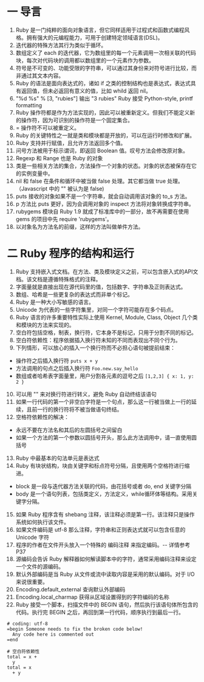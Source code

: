 # 一 导言

1. Ruby 是一门纯粹的面向对象语言，但它同样适用于过程式和函数式编程风格。拥有强大的元编程能力，可用于创建特定领域语言(DSL)。
2. 迭代器的特殊方法其行为类似于循环。
3. 数组定义了 each 的迭代器，它为数组里的每一个元素调用一次相关联的代码块，每次对代码块的调用都以数组里的一个元素作为参数。
4. 符号是不可变的、功能受限的字符串，可以通过其身份来对符号进行比较，而非通过其文本内容。
5. Ruby 的语法是面向表达式的，诸如 if 之类的控制结构也是表达式，表达式具有返回值，但未必返回有意义的值，比如 whild 返回 nil。
6. "%d %s" % [3, "rubies"] 输出 "3 rubies" Ruby 接受 Python-style, printf formatting
7. Ruby 操作符都是作为方法实现的，因此可以被重新定义。但我们不能定义新的操作符，因为可识别的操作符是一个固定集合。
8. = 操作符不可以被重定义。
9. Ruby 的关键特性之一就是类和模块都是开放的，可以在运行时修改和扩展。
10. Ruby 支持并行赋值，且允许方法返回多个值。
11. 问号方法被用于标示谓词，即返回 Boolean 值。叹号方法会修改原对象。
12. Regexp 和 Range 也是 Ruby 的对象
13. 类是一些相关方法的集合，方法操作一个对象的状态。对象的状态被保存在它的实例变量中。
14. nil 和 false 在条件和循环中被当做 false 处理。其它都当做 true 处理。（Javascript 中的 "" 被认为是 false)
15. puts 接收的对象如果不是一个字符串，就会自动调用该对象的 to_s 方法。
16. p 方法比 puts 更好，因为会调用对象的 inspect 方法将对象转换成字符串。
17. rubygems 模块自 Ruby 1.9 就成了标准库中的一部分，故不再需要在使用 gems 的项目中先 require 'rubygems'。
18. 以对象名为方法名的前缀，这样的方法叫做单件方法。

# 二 Ruby 程序的结构和运行

1. Ruby 支持嵌入式文档。在方法、类及模块定义之前，可以包含嵌入式的API文档。该文档是遵循特殊格式的注释。
2. 字面量就是直接出现在源代码里的值，包括数字、字符串及正则表达式。
3. 数组、哈希是一些更复杂的表达式而非单个标记。
4. Ruby 是一种大小写敏感的语言。
5. Unicode 为代表的一些字符集里，对同一个字符可能存在多个码点。
6. Ruby 语言的许多重要特性实际上使用 Kernel, Module, Class, Object 几个类和模块的方法来实现的。
7. 空白符包括空格，制表，换行符，它本身不是标记，只用于分割不同的标记。
8. 空白符依赖性：程序依据插入换行符未知的不同而表现出不同个行为。
9. 下列情形，可以放心的插入一个换行符而不必担心语句被提前结束：
  * 操作符之后插入换行符 ``` puts x + y ```
  * 方法调用的句点之后插入换行符 ``` Foo.new.say_hello ```
  * 数组或者哈希表字面量里，用户分割各元素的逗号之后 ``` [1,2,3] { x: 1, y: 2 } ```
10. 可以用 "\" 来对换行符进行转义，避免 Ruby 自动终结该语句
11. 如果一行代码的第一个非空白字符是一个句点，那么这一行被当做上一行的延续，且前一行的换行符将不被当做语句终结。
12. 空格符依赖性的解决：
  * 永远不要在方法名和其后的左圆括号之间留白
  * 如果一个方法的第一个参数以圆括号开头，那么此方法调用中，请一直使用圆括号
13. Ruby 中最基本的句法单元是表达式
14. Ruby 有块状结构，块由关键字和标点符号分隔，且使用两个空格符进行缩进。
   * block 是一段与迭代器方法关联的代码，由花括号或者 do, end 关键字分隔
   * body 是一个语句列表，包括类定义，方法定义，while循环体等结构。采用关键字分隔。
15. 如果 Ruby 程序含有 shebang 注释，该注释必须是第一行。该注释只是操作系统如何执行该文件。
16. 如果文件编码是 utf-8 那么注释，字符串和正则表达式就可以包含任意的 Unicode 字符
17. 程序的作者在文件开头放入一个特殊的 编码注释 来指定编码。-- 详情参考 P37
18. 源编码会告诉 Ruby 解释器如何解读脚本中的字符，通常采用编码注释来设定一个文件的源编码。
19. 默认外部编码是当 Ruby 从文件或流中读取内容是采用的默认编码。对于 I/O 来说很重要。
20. Encoding.default_external 查询默认外部编码
21. Encoding.local_charmap 获得从区域设置得到的字符编码的名称
22. Ruby 接受一个脚本，扫描文件中的 BEGIN 语句，然后执行该语句体所包含的代码。执行完 BEGIN 之后，再回到第一行代码，顺序执行到最后一行。

```
# coding: utf-8
=begin Someone needs to fix the broken code below!
  Any code here is commented out
=end

# 空白符依赖性
total = x +
  y
total = x
  + y

```
